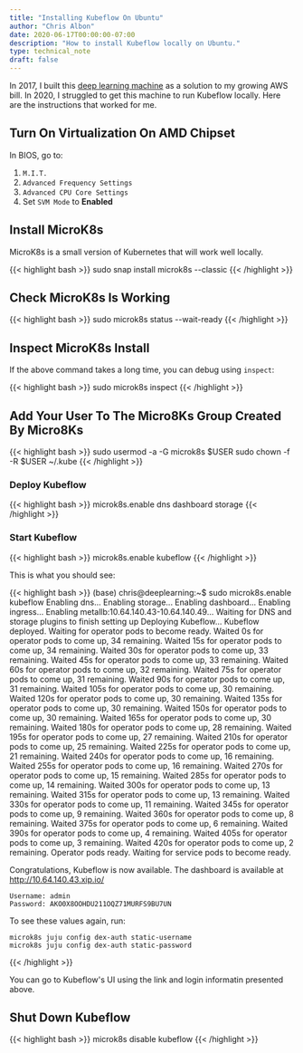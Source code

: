 ```yaml
---
title: "Installing Kubeflow On Ubuntu"
author: "Chris Albon"
date: 2020-06-17T00:00:00-07:00
description: "How to install Kubeflow locally on Ubuntu."
type: technical_note
draft: false
---
```


In 2017, I built this [deep learning machine](https://pcpartpicker.com/user/chrisalbon/saved/yzLJVn) as a solution to my growing AWS bill. In 2020, I struggled to get this machine to run Kubeflow locally. Here are the instructions that worked for me.

## Turn On Virtualization On AMD Chipset

In BIOS, go to:

1. `M.I.T.`
2. `Advanced Frequency Settings`
2. `Advanced CPU Core Settings`
3. Set `SVM Mode` to **Enabled**

## Install MicroK8s

MicroK8s is a small version of Kubernetes that will work well locally.

{{< highlight bash >}}
sudo snap install microk8s --classic
{{< /highlight >}}

## Check MicroK8s Is Working

{{< highlight bash >}}
sudo microk8s status --wait-ready
{{< /highlight >}}

## Inspect MicroK8s Install

If the above command takes a long time, you can debug using `inspect`:

{{< highlight bash >}}
sudo microk8s inspect
{{< /highlight >}}

## Add Your User To The Micro8Ks Group Created By Micro8Ks

{{< highlight bash >}}
sudo usermod -a -G microk8s $USER
sudo chown -f -R $USER ~/.kube
{{< /highlight >}}

### Deploy Kubeflow

{{< highlight bash >}}
microk8s.enable dns dashboard storage
{{< /highlight >}}

### Start Kubeflow

{{< highlight bash >}}
microk8s.enable kubeflow
{{< /highlight >}}

This is what you should see:

{{< highlight bash >}}
(base) chris@deeplearning:~$ sudo microk8s.enable kubeflow
Enabling dns...
Enabling storage...
Enabling dashboard...
Enabling ingress...
Enabling metallb:10.64.140.43-10.64.140.49...
Waiting for DNS and storage plugins to finish setting up
Deploying Kubeflow...
Kubeflow deployed.
Waiting for operator pods to become ready.
Waited 0s for operator pods to come up, 34 remaining.
Waited 15s for operator pods to come up, 34 remaining.
Waited 30s for operator pods to come up, 33 remaining.
Waited 45s for operator pods to come up, 33 remaining.
Waited 60s for operator pods to come up, 32 remaining.
Waited 75s for operator pods to come up, 31 remaining.
Waited 90s for operator pods to come up, 31 remaining.
Waited 105s for operator pods to come up, 30 remaining.
Waited 120s for operator pods to come up, 30 remaining.
Waited 135s for operator pods to come up, 30 remaining.
Waited 150s for operator pods to come up, 30 remaining.
Waited 165s for operator pods to come up, 30 remaining.
Waited 180s for operator pods to come up, 28 remaining.
Waited 195s for operator pods to come up, 27 remaining.
Waited 210s for operator pods to come up, 25 remaining.
Waited 225s for operator pods to come up, 21 remaining.
Waited 240s for operator pods to come up, 16 remaining.
Waited 255s for operator pods to come up, 16 remaining.
Waited 270s for operator pods to come up, 15 remaining.
Waited 285s for operator pods to come up, 14 remaining.
Waited 300s for operator pods to come up, 13 remaining.
Waited 315s for operator pods to come up, 13 remaining.
Waited 330s for operator pods to come up, 11 remaining.
Waited 345s for operator pods to come up, 9 remaining.
Waited 360s for operator pods to come up, 8 remaining.
Waited 375s for operator pods to come up, 6 remaining.
Waited 390s for operator pods to come up, 4 remaining.
Waited 405s for operator pods to come up, 3 remaining.
Waited 420s for operator pods to come up, 2 remaining.
Operator pods ready.
Waiting for service pods to become ready.

Congratulations, Kubeflow is now available.
The dashboard is available at http://10.64.140.43.xip.io/

    Username: admin
    Password: AKO0X8OOHDU211OQZ71MURFS9BU7UN

To see these values again, run:

    microk8s juju config dex-auth static-username
    microk8s juju config dex-auth static-password
{{< /highlight >}}

You can go to Kubeflow's UI using the link and login informatin presented above.

## Shut Down Kubeflow

{{< highlight bash >}}
microk8s disable kubeflow
{{< /highlight >}}